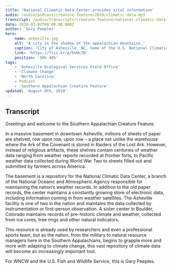 ```yaml
---
title: 'National Climatic Data Center provides vital information'
audio: /audio/podcast/creature-feature/2010/climatic-data.mp3
transcript: /audio/transcripts/creature-feature/national-climatic-data-center-provides-vital-information.pdf
date: 2010-03-02T00:00:00.000Z
author: 'Gary Peeples'
hero:
    name: asheville.jpg
    alt: 'A city in the shadow of the appalachian mountains.'
    caption: 'City of Asheville, NC, home of the U.S. National Climatic Data Center. <a href="https://flic.kr/p/hVHc2N">Photo</a> by Ken Lane, CC BY-NC-SA 2.0.'
    link: 'https://flic.kr/p/hVHc2N'
    position: '50% 40%'
tags:
    - 'Asheville Ecological Services Field Office'
    - 'Climate Change'
    - 'North Carolina'
    - Podcast
    - 'Southern Appalachian Creature Feature'
updated: 'August 8th, 2018'
---
```


## Transcript

Greetings and welcome to the Southern Appalachian Creature Feature.

In a massive basement in downtown Asheville, millions of sheets of paper are shelved, row upon row, upon row – a place not unlike the warehouse where the Ark of the Covenant is stored in Raiders of the Lost Ark. However, instead of religious artifacts, these shelves contain centuries of weather data ranging from weather reports recorded at frontier forts, to Pacific weather data collected during World War Two to sheets filled out and submitted by farmers across America.

The basement is a repository for the National Climatic Data Center, a branch of the National Oceanic and Atmospheric Agency responsible for maintaining the nation’s weather records. In addition to the old paper records, the center maintains a constantly growing store of electronic data, including information coming in from weather satellites. The Asheville facility is one of two in the nation and maintains the data collected by instrumentation or first-person observation. A sister center in Boulder, Colorado maintains records of pre-historic climate and weather, collected from ice cores, tree rings and other natural indicators.

This resource is already used by researchers and even a professional sports team, but as the nation, from the military to natural resource managers here in the Southern Appalachians, begins to grapple more and more with adapting to climate change, this vast repository of climate data will become an increasingly important tool.

For WNCW and the U.S. Fish and Wildlife Service, this is Gary Peeples.